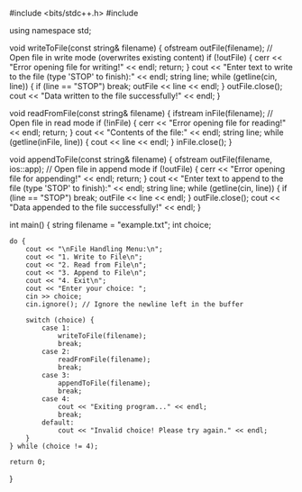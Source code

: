 #include <bits/stdc++.h>
#include <fstream>

using namespace std;

void writeToFile(const string& filename) {
    ofstream outFile(filename); // Open file in write mode (overwrites existing content)
    if (!outFile) {
        cerr << "Error opening file for writing!" << endl;
        return;
    }
    cout << "Enter text to write to the file (type 'STOP' to finish):" << endl;
    string line;
    while (getline(cin, line)) {
        if (line == "STOP") break;
        outFile << line << endl;
    }
    outFile.close();
    cout << "Data written to the file successfully!" << endl;
}

void readFromFile(const string& filename) {
    ifstream inFile(filename); // Open file in read mode
    if (!inFile) {
        cerr << "Error opening file for reading!" << endl;
        return;
    }
    cout << "Contents of the file:" << endl;
    string line;
    while (getline(inFile, line)) {
        cout << line << endl;
    }
    inFile.close();
}

void appendToFile(const string& filename) {
    ofstream outFile(filename, ios::app); // Open file in append mode
    if (!outFile) {
        cerr << "Error opening file for appending!" << endl;
        return;
    }
    cout << "Enter text to append to the file (type 'STOP' to finish):" << endl;
    string line;
    while (getline(cin, line)) {
        if (line == "STOP") break;
        outFile << line << endl;
    }
    outFile.close();
    cout << "Data appended to the file successfully!" << endl;
}

int main() {
    string filename = "example.txt";
    int choice;

    do {
        cout << "\nFile Handling Menu:\n";
        cout << "1. Write to File\n";
        cout << "2. Read from File\n";
        cout << "3. Append to File\n";
        cout << "4. Exit\n";
        cout << "Enter your choice: ";
        cin >> choice;
        cin.ignore(); // Ignore the newline left in the buffer

        switch (choice) {
            case 1:
                writeToFile(filename);
                break;
            case 2:
                readFromFile(filename);
                break;
            case 3:
                appendToFile(filename);
                break;
            case 4:
                cout << "Exiting program..." << endl;
                break;
            default:
                cout << "Invalid choice! Please try again." << endl;
        }
    } while (choice != 4);

    return 0;
}
